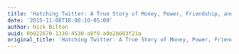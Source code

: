 ```yaml
---
title: 'Hatching Twitter: A True Story of Money, Power, Friendship, and Betrayal'
date: '2015-11-08T18:00:10-05:00'
author: Nick Bilton
uuid: 0b022670-1330-4530-a8f0-a0a2b603f21a
original_title: 'Hatching Twitter: A True Story of Money, Power, Friendship, and Betrayal'
---
```


